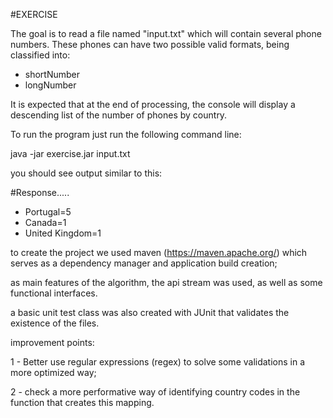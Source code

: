 #EXERCISE

The goal is to read a file named "input.txt" which will contain several phone numbers. These phones can have two possible valid formats, being classified into:

- shortNumber
- longNumber

It is expected that at the end of processing, the console will display a descending list of the number of phones by country.

To run the program just run the following command line:

java -jar exercise.jar input.txt

you should see output similar to this:

#Response.....
- Portugal=5
- Canada=1
- United Kingdom=1

to create the project we used maven (https://maven.apache.org/) which serves as a dependency manager and application build creation;

as main features of the algorithm, the api stream was used, as well as some functional interfaces.

a basic unit test class was also created with JUnit that validates the existence of the files.

improvement points:

1 - Better use regular expressions (regex) to solve some validations in a more optimized way;

2 - check a more performative way of identifying country codes in the function that creates this mapping.
